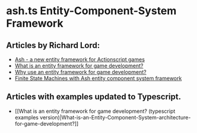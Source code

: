 # ash.ts Entity-Component-System Framework

## Articles by Richard Lord:
- [Ash - a new entity framework for Actionscript games][intro]
- [What is an entity framework for game development?][what]
- [Why use an entity framework for game development?][why]
- [Finite State Machines with Ash entity component system framework][fsm]

[intro]: http://www.richardlord.net/blog/ecs/introducing-ash.html
[what]: http://www.richardlord.net/blog/ecs/what-is-an-entity-framework.html
[why]: http://www.richardlord.net/blog/ecs/why-use-an-entity-framework.html
[fsm]: https://www.richardlord.net/blog/ecs/finite-state-machines-with-ash.html

## Articles with examples updated to Typescript.
- [[What is an entity framework for game development? (typescript examples version)|What-is-an-Entity-Component-System-architecture-for-game-development?]]
